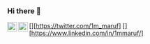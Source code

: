 ### Hi there 👋

<!--
**immaruf/immaruf** is a ✨ _special_ ✨ repository because its `README.md` (this file) appears on your GitHub profile.

### Hi, I'm Maruf <img src="https://media.giphy.com/media/hvRJCLFzcasrR4ia7z/giphy.gif" width="25px">
[![https://restaurent-d4n60a.turbo360-vertex.com/](https://img.shields.io/badge/Text-Text-green?style=flat-square)](https://google.com)

## In short, Enthusiast with passion for Web Design!
- 🔭 I’m currently a - Student
- 🌱 I’m currently learning - Web Design
- 👯 I’m looking to collaborate with - Other developers in community
- 💬 Ask me about - html, css anytime
- 🤔 I’m looking for help with - Javascript
- 🥅 2021 Goal - Consistently improve my skills!
- ⚡ Fun fact - I'm an INTROVERT!
- 😄 I love to - Travel!

[![Maruf's github stats](https://github-readme-stats.vercel.app/api?username=immaruf&count_private=true&include_all_commits=true&theme=radical)](https://google.com)

## Find me:
<!--[<img align="left" alt="codeSTACKr.com" width="22px" src="https://raw.githubusercontent.com/iconic/open-iconic/master/svg/globe.svg" />][website]-->
[<img align="left" alt="codeSTACKr | Twitter" width="22px" src="https://cdn.jsdelivr.net/npm/simple-icons@v3/icons/twitter.svg" />][https://twitter.com/1m_maruf]
[<img align="left" alt="codeSTACKr | LinkedIn" width="22px" src="https://cdn.jsdelivr.net/npm/simple-icons@v3/icons/linkedin.svg" />][https://www.linkedin.com/in/1mmaruf/]
